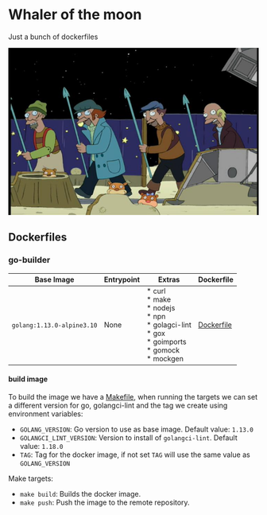 # Whaler of the moon

Just a bunch of dockerfiles

![Whalers of the moon](img/whalers.jpg)

## Dockerfiles

### go-builder

| Base Image | Entrypoint | Extras | Dockerfile |
|------------|------------|--------|------------|
|`golang:1.13.0-alpine3.10`| None | * curl<br> * make<br> * nodejs<br> * npn<br> * golagci-lint<br> * gox<br> * goimports<br> * gomock<br> * mockgen| [Dockerfile](./go-builder/Dokerfile) |

#### build image

To build the image we have a [Makefile](./go-builder/Makefile), when running the targets we can set a different version for go, golangci-lint and the tag we create using environment variables:

* `GOLANG_VERSION`: Go version to use as base image. Default value: `1.13.0`
* `GOLANGCI_LINT_VERSION`: Version to install of `golangci-lint`. Default value: `1.18.0`
* `TAG`: Tag for the docker image, if not set `TAG` will use the same value as `GOLANG_VERSION`

Make targets:

* `make build`: Builds the docker image.
* `make push`: Push the image to the remote repository.